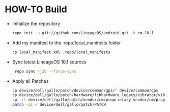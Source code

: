 # HOW-TO Build
* Initialize the repository
   
   ```sh
   repo init -u git://github.com/LineageOS/android.git -b cm-10.1
* Add my manifest to the .repo/local_manifests folder
   
   
   ```sh
   cp local_manifest.xml .repo/local_manifests
* Sync latest LineageOS 10.1 sources
  
  
  ```sh
   repo sync -j20 --force-sync
* Apply all Patches
   
   
   ```sh
   cp device/dell/gallo/patch/device/common/gps/* device/common/gps
   cp device/dell/gallo/patch/hardware/libhardware_legacy/vibrator/vibrator_gallo.c hardware/libhardware_legacy/vibrator/vibrator_gallo.c
   cp -rf device/dell/gallo/patch/vendor/cm/proprietary vendor/cm/proprietary
   patch -p1 < device/dell/gallo/patch/PATCH

